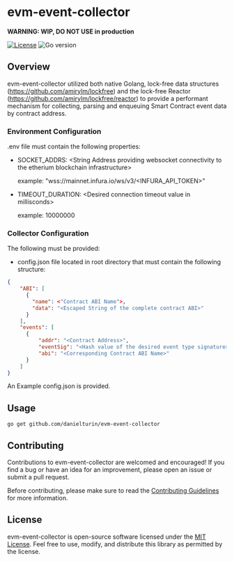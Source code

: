 # evm-event-collector

**WARNING: WIP, DO NOT USE in production**

[![License](https://img.shields.io/badge/license-MIT-blue.svg)](https://github.com/danielturin/evm-event-collector/blob/main/LICENSE)
![Go version](https://img.shields.io/badge/go-1.20-blue.svg)

## Overview
evm-event-collector utilized both native Golang, lock-free data structures (https://github.com/amirylm/lockfree) and the lock-free Reactor (https://github.com/amirylm/lockfree/reactor) to provide a performant mechanism for collecting, parsing and enqueuing Smart Contract event data by contract address. 

### Environment Configuration

.env file must contain the following properties:
* SOCKET_ADDRS: \<String Address providing websocket connectivity to the etherium blockchain infrastructure\>

  example: "wss://mainnet.infura.io/ws/v3/<INFURA_API_TOKEN>"
* TIMEOUT_DURATION: \<Desired connection timeout value in millisconds\>

  example: 10000000

### Collector Configuration
The following must be provided:

* config.json file located in root directory that must contain the following structure:

```json
{
    "ABI": [
      {
        "name": <"Contract ABI Name">,
        "data": "<Escaped String of the complete contract ABI>" 
      }
    ],
    "events": [
      { 
          "addr": "<Contract Address>", 
          "eventSig": "<Hash value of the desired event type signature>", 
          "abi": "<Corresponding Contract ABI Name>"
      }
    ]
}
```

An Example config.json is provided.

## Usage

```shell
go get github.com/danielturin/evm-event-collector
```

## Contributing

Contributions to evm-event-collector are welcomed and encouraged! If you find a bug or have an idea for an improvement, please open an issue or submit a pull request.

Before contributing, please make sure to read the [Contributing Guidelines](CONTRIBUTING.md) for more information.

## License

evm-event-collector is open-source software licensed under the [MIT License](LICENSE). Feel free to use, modify, and distribute this library as permitted by the license.
